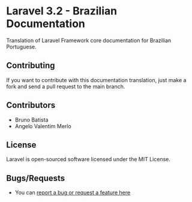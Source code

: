 Laravel 3.2 - Brazilian Documentation
=====================================

Translation of Laravel Framework core documentation for Brazilian Portuguese.

## Contributing

If you want to contribute with this documentation translation, just make a fork and send a pull request to the main branch.

## Contributors

* Bruno Batista
* Angelo Valentim Merlo

## License

Laravel is open-sourced software licensed under the MIT License.

## Bugs/Requests

* You can [report a bug or request a feature here](http://github.com/LaravelBrasil/documentation/issues)